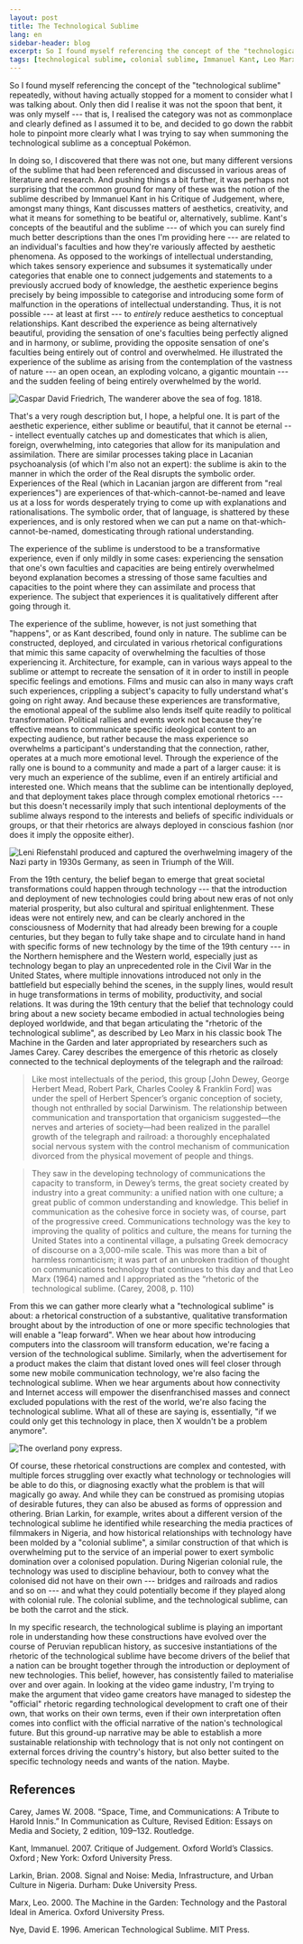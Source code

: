 ```yaml
---
layout: post
title: The Technological Sublime
lang: en
sidebar-header: blog
excerpt: So I found myself referencing the concept of the "technological sublime" repeatedly, without having actually stopped for a moment to consider what I was talking about. Only then did I realise it was not the spoon that bent, it was only myself --- that is, I realised the category was not as commonplace and clearly defined as I assumed it to be, and decided to go down the rabbit hole to pinpoint more clearly what I was trying to say when summoning the technological sublime as a conceptual Pokémon.
tags: [technological sublime, colonial sublime, Immanuel Kant, Leo Marx, James Carey, Brian Larkin, STS, philosophy, aesthetics]
---
```

So I found myself referencing the concept of the "technological sublime" repeatedly, without having actually stopped for a moment to consider what I was talking about. Only then did I realise it was not the spoon that bent, it was only myself --- that is, I realised the category was not as commonplace and clearly defined as I assumed it to be, and decided to go down the rabbit hole to pinpoint more clearly what I was trying to say when summoning the technological sublime as a conceptual Pokémon.

In doing so, I discovered that there was not one, but many different versions of the sublime that had been referenced and discussed in various areas of literature and research. And pushing things a bit further, it was perhaps not surprising that the common ground for many of these was the notion of the sublime described by Immanuel Kant in his Critique of Judgement, where, amongst many things, Kant discusses matters of aesthetics, creativity, and what it means for something to be beatiful or, alternatively, sublime. Kant's concepts of the beautiful and the sublime --- of which you can surely find much better descriptions than the ones I'm providing here --- are related to an individual's faculties and how they're variously affected by aesthetic phenomena. As opposed to the workings of intellectual understanding, which takes sensory experience and subsumes it systematically under categories that enable one to connect judgements and statements to a previously accrued body of knowledge, the aesthetic experience begins precisely by being impossible to categorise and introducing some form of malfunction in the operations of intellectual understanding. Thus, it is not possible --- at least at first --- to *entirely* reduce aesthetics to conceptual relationships. Kant described the experience as being alternatively beautiful, providing the sensation of one's faculties being perfectly aligned and in harmony, or sublime, providing the opposite sensation of one's faculties being entirely out of control and overwhelmed. He illustrated the experience of the sublime as arising from the contemplation of the vastness of nature --- an open ocean, an exploding volcano, a gigantic mountain --- and the sudden feeling of being entirely overwhelmed by the world. 

![Caspar David Friedrich, The wanderer above the sea of fog. 1818.](/files/friedrich.jpg)

That's a very rough description but, I hope, a helpful one. It is part of the aesthetic experience, either sublime or beautiful, that it cannot be eternal --- intellect eventually catches up and domesticates that which is alien, foreign, overwhelming, into categories that allow for its manipulation and assimilation. There are similar processes taking place in Lacanian psychoanalysis (of which I'm also not an expert): the sublime is akin to the manner in which the order of the Real disrupts the symbolic order. Experiences of the Real (which in Lacanian jargon are different from "real experiences") are experiences of that-which-cannot-be-named and leave us at a loss for words desperately trying to come up with explanations and rationalisations. The symbolic order, that of language, is shattered by these experiences, and is only restored when we can put a name on that-which-cannot-be-named, domesticating through rational understanding.

The experience of the sublime is understood to be a transformative experience, even if only mildly in some cases: experiencing the sensation that one's own faculties and capacities are being entirely overwhelmed beyond explanation becomes a stressing of those same faculties and capacities to the point where they can assimilate and process that experience. The subject that experiences it is qualitatively different after going through it.

The experience of the sublime, however, is not just something that "happens", or as Kant described, found only in nature. The sublime can be constructed, deployed, and circulated in various rhetorical configurations that mimic this same capacity of overwhelming the faculties of those experiencing it. Architecture, for example, can in various ways appeal to the sublime or attempt to recreate the sensation of it in order to instill in people specific feelings and emotions. Films and music can also in many ways craft such experiences, crippling a subject's capacity to fully understand what's going on right away. And because these experiences are transformative, the emotional appeal of the sublime also lends itself quite readily to political transformation. Political rallies and events work not because they're effective means to communicate specific ideological content to an expecting audience, but rather because the mass experience so overwhelms a participant's understanding that the connection, rather, operates at a much more emotional level. Through the experience of the rally one is bound to a community and made a part of a larger cause: it is very much an experience of the sublime, even if an entirely artificial and interested one. Which means that the sublime can be intentionally deployed, and that deployment takes place through complex emotional rhetorics --- but this doesn't necessarily imply that such intentional deployments of the sublime always respond to the interests and beliefs of specific individuals or groups, or that their rhetorics are always deployed in conscious fashion (nor does it imply the opposite either).

![Leni Riefenstahl produced and captured the overhwelming imagery of the Nazi party in 1930s Germany, as seen in Triumph of the Will.](/files/riefenstahl.rally.jpg)

From the 19th century, the belief began to emerge that great societal transformations could happen through technology --- that the introduction and deployment of new technologies could bring about new eras of not only material prosperity, but also cultural and spiritual enlightenment. These ideas were not entirely new, and can be clearly anchored in the consciousness of Modernity that had already been brewing for a couple centuries, but they began to fully take shape and to circulate hand in hand with specific forms of new technology by the time of the 19th century --- in the Northern hemisphere and the Western world, especially just as technology began to play an unprecedented role in the Civil War in the United States, where multiple innovations introduced not only in the battlefield but especially behind the scenes, in the supply lines, would result in huge transformations in terms of mobility, productivity, and social relations. It was during the 19th century that the belief that technology could bring about a new society became embodied in actual technologies being deployed worldwide, and that began articulating the "rhetoric of the technological sublime", as described by Leo Marx in his classic book The Machine in the Garden and later appropriated by researchers such as James Carey. Carey describes the emergence of this rhetoric as closely connected to the technical deployments of the telegraph and the railroad:

> Like most intellectuals of the period, this group [John Dewey, George Herbert Mead, Robert Park, Charles Cooley & Franklin Ford] was under the spell of Herbert Spencer’s organic conception of society, though not enthralled by social Darwinism. The relationship between communication and transportation that organicism suggested—the nerves and arteries of society—had been realized in the parallel growth of the telegraph and railroad: a thoroughly encephalated social nervous system with the control mechanism of communication divorced from the physical movement of people and things.

> They saw in the developing technology of communications the capacity to transform, in Dewey’s terms, the great society created by industry into a great community: a unified nation with one culture; a great public of common understanding and knowledge. This belief in communication as the cohesive force in society was, of course, part of the progressive creed. Communications technology was the key to improving the quality of politics and culture, the means for turning the United States into a continental village, a pulsating Greek democracy of discourse on a 3,000-mile scale. This was more than a bit of harmless romanticism; it was part of an unbroken tradition of thought on communications technology that continues to this day and that Leo Marx (1964) named and I appropriated as the “rhetoric of the technological sublime. (Carey, 2008, p. 110)

From this we can gather more clearly what a "technological sublime" is about: a rhetorical construction of a substantive, qualitative transformation brought about by the introduction of one or more specific technologies that will enable a "leap forward". When we hear about how introducing computers into the classroom will transform education, we're facing a version of the technological sublime. Similarly, when the advertisement for a product makes the claim that distant loved ones will feel closer through some new mobile communication technology, we're also facing the technological sublime. When we hear arguments about how connectivity and Internet access will empower the disenfranchised masses and connect excluded populations with the rest of the world, we're also facing the technological sublime. What all of these are saying is, essentially, "if we could only get this technology in place, then X wouldn't be a problem anymore".

![The overland pony express.](/files/overland-pony-express.jpg)

Of course, these rhetorical constructions are complex and contested, with multiple forces struggling over exactly what technology or technologies will be able to do this, or diagnosing exactly what the problem is that will magically go away. And while they can be construed as promising utopias of desirable futures, they can also be abused as forms of oppression and othering. Brian Larkin, for example, writes about a different version of the technological sublime he identified while researching the media practices of filmmakers in Nigeria, and how historical relationships with technology have been molded by a "colonial sublime", a similar construction of that which is overwhelming put to the service of an imperial power to exert symbolic domination over a colonised population. During Nigerian colonial rule, the technology was used to discipline behaviour, both to convey what the colonised did not have on their own --- bridges and railroads and radios and so on --- and what they could potentially become if they played along with colonial rule. The colonial sublime, and the technological sublime, can be both the carrot and the stick.

In my specific research, the technological sublime is playing an important role in understanding how these constructions have evolved over the course of Peruvian republican history, as succesive instantiations of the rhetoric of the technological sublime have become drivers of the belief that a nation can be brought together through the introduction or deployment of new technologies. This belief, however, has consistently failed to materialise over and over again. In looking at the video game industry, I'm trying to make the argument that video game creators have managed to sidestep the "official" rhetoric regarding technological development to craft one of their own, that works on their own terms, even if their own interpretation often comes into conflict with the official narrative of the nation's technological future. But this ground-up narrative may be able to establish a more sustainable relationship with technology that is not only not contingent on external forces driving the country's history, but also better suited to the specific technology needs and wants of the nation. Maybe.

References
----------

Carey, James W. 2008. “Space, Time, and Communications: A Tribute to Harold Innis.” In Communication as Culture, Revised Edition: Essays on Media and Society, 2 edition, 109–132. Routledge.

Kant, Immanuel. 2007. Critique of Judgement. Oxford World’s Classics. Oxford ; New York: Oxford University Press.

Larkin, Brian. 2008. Signal and Noise: Media, Infrastructure, and Urban Culture in Nigeria. Durham: Duke University Press.

Marx, Leo. 2000. The Machine in the Garden: Technology and the Pastoral Ideal in America. Oxford University Press.

Nye, David E. 1996. American Technological Sublime. MIT Press.